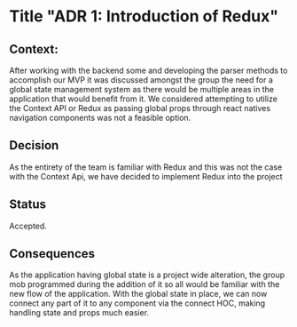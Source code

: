 # Title "ADR 1: Introduction of Redux"

## Context: 

 After working with the backend some and developing the parser methods to accomplish our MVP it was discussed amongst the group the need for a global state management system as there
 would be multiple areas in the application that would benefit from it. We considered attempting to utilize the Context API or Redux as passing global props through react natives
 navigation components was not a feasible option. 

## Decision

  As the entirety of the team is familiar with Redux and this was not the case with the Context Api, we have decided to implement Redux into the project

## Status

  Accepted.

## Consequences

  As the application having global state is a project wide alteration, the group mob programmed during the addition of it so all would be familiar with the new flow of the
  application. With the global state in place, we can now connect any part of it to any component via the connect HOC, making handling state and props much easier.
